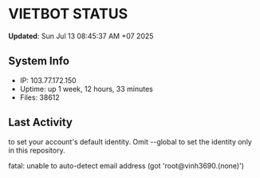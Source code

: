 # VIETBOT STATUS
**Updated**: Sun Jul 13 08:45:37 AM +07 2025

## System Info
- IP: 103.77.172.150
- Uptime: up 1 week, 12 hours, 33 minutes
- Files: 38612

## Last Activity

to set your account's default identity.
Omit --global to set the identity only in this repository.

fatal: unable to auto-detect email address (got 'root@vinh3690.(none)')
